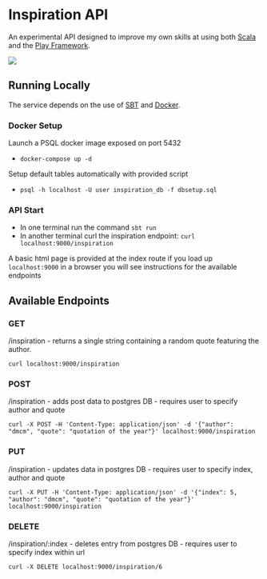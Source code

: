 # Inspiration API

An experimental API designed to improve my own skills at using both [Scala](https://www.scala-lang.org/) and the [Play Framework](https://www.playframework.com/).

<img src="https://www.runsociety.com/wp-content/uploads/2012/04/30-Inspirational-Posters-For-Runners-thumb-960x540.jpg"/>

## Running Locally

The service depends on the use of [SBT](https://www.scala-sbt.org/) and [Docker](https://www.docker.com/).

### Docker Setup

Launch a PSQL docker image exposed on port 5432
- `docker-compose up -d`

Setup default tables automatically with provided script
- `psql -h localhost -U user inspiration_db -f dbsetup.sql`

### API Start

- In one terminal run the command `sbt run`
- In another terminal curl the inspiration endpoint: `curl localhost:9000/inspiration`

A basic html page is provided at the index route if you load up `localhost:9000` in a browser you will see instructions for the available endpoints

## Available Endpoints

### GET
/inspiration - returns a single string containing a random quote featuring the author.
```
curl localhost:9000/inspiration
```

### POST
/inspiration - adds post data to postgres DB - requires user to specify author and quote
```
curl -X POST -H 'Content-Type: application/json' -d '{"author": "dmcm", "quote": "quotation of the year"}' localhost:9000/inspiration
```

### PUT
/inspiration - updates data in postgres DB - requires user to specify index, author and quote
```
curl -X PUT -H 'Content-Type: application/json' -d '{"index": 5, "author": "dmcm", "quote": "quotation of the year"}' localhost:9000/inspiration
```

### DELETE
/inspiration/:index - deletes entry from postgres DB - requires user to specify index within url
```
curl -X DELETE localhost:9000/inspiration/6
```

